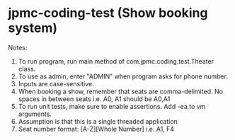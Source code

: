 # jpmc-coding-test (Show booking system)
 
Notes:
1. To run program, run main method of com.jpmc.coding.test.Theater class.
2. To use as admin, enter "ADMIN" when program asks for phone number.
3. Inputs are case-sensitive.
4. When booking a show, remember that seats are comma-delimited. No spaces in between seats
   i.e. A0, A1 should be A0,A1
5. To run unit tests, make sure to enable assertions. Add -ea to vm arguments.
6. Assumption is that this is a single threaded application
7. Seat number format: [A-Z][Whole Number] i.e. A1, F4